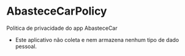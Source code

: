 # AbasteceCarPolicy
Politica de privacidade do app AbasteceCar

- Este aplicativo não coleta e nem armazena nenhum tipo de dado pessoal.